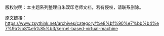 版权说明：本主题系列整理自朱双印老师文档，若有侵权，请联系删除。

原文链接：https://www.zsythink.net/archives/category/%e8%bf%90%e7%bb%b4%e7%9b%b8%e5%85%b3/kernel-based-virtual-machine
